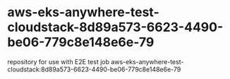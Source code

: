 # aws-eks-anywhere-test-cloudstack-8d89a573-6623-4490-be06-779c8e148e6e-79
repository for use with E2E test job aws-eks-anywhere-test-cloudstack:8d89a573-6623-4490-be06-779c8e148e6e-79
